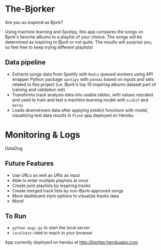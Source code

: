 # The-Bjorker
Are you as inspired as Bjork?

Using machine learning and Spotipy, this app compares the songs on Bjork's favorite albums to a playlist of your 
choice. The songs will be determined as inspiring to Bjork or not quite. The results will surprise you, so feel 
free to keep trying different playlists!

## Data pipeline
- Extracts songs data from Spotify with ```Redis``` queued workers using API wrapper Python package ```spotipy``` with ```pandas``` based on inputs and sets related to this project (i.e. Bjork's top 10 inspiring albums dataset part of training and validation set)
- Transforms track analysis data into usable tables, with values rescaled and used to train and test a machine learning model with ```scikit``` and ```keras```
- Loads downstream data after applying predict functions with model, visualizing test data results in ```Flask``` app deployed on Heroku

# Monitoring & Logs
DataDog

## Future Features
- Use URLs as well as URIs as input
- Able to enter multiple playlists at once
- Create joint playlists by inspiring tracks
- Create merged track lists by non-Bjork-approved songs
- More dashboard style options to visualize tracks data
- More!

## To Run
- ```python wsgi.py``` 
to start the local server
- ```localhost:5000``` 
to reach in your browser

App currently deployed on heroku at http://bjorker.herokuapp.com
